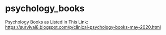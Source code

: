 # psychology_books
Psychology Books as Listed in This Link: https://survival8.blogspot.com/p/clinical-psychology-books-may-2020.html
